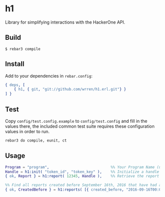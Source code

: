 h1
=====

Library for simplifying interactions with the HackerOne API.

Build
-----

    $ rebar3 compile


Install
-------

Add to your dependencies in ```rebar.config```:

```erlang
{ deps, [
    { h1, { git, "git://github.com/wrren/h1.erl.git"} }
] }
```

Test
----

Copy ```config/test.config.example``` to ```config/test.config``` and fill in the values there, the 
included common test suite requires these configuration values in order to run.

```bash
rebar3 do compile, eunit, ct
```

Usage
-----

```erlang
Program = "program",                            %% Your Program Name (uber, riot, etc.)
Handle = h1:init( "token_id", "token_key" ),    %% Initialize a handle for use in requests
{ ok, Report } = h1:report( 12345, Handle ),    %% Retrieve the report with the specified ID

%% Find all reports created before September 16th, 2016 that have had a bounty awarded
{ ok, CreatedBefore } = h1:reports( [{ created_before, "2016-09-16T00:00:00Z" }, { bounty_awarded, true }], Program, Handle ).


```

